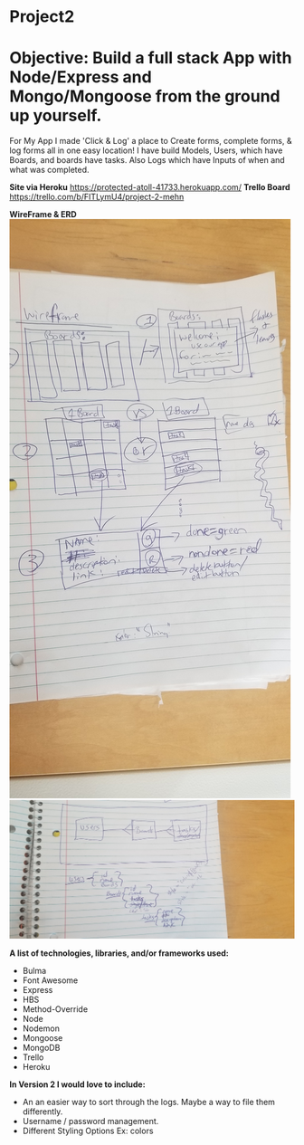 # Project2

Objective: Build a full stack App with Node/Express and Mongo/Mongoose from the ground up yourself.
==========

For My App I made 'Click & Log' a place to Create forms, complete forms, & log forms all in one easy location!
I have build Models, Users, which have Boards, and boards have tasks. Also Logs which have Inputs of when and what was completed.

**Site via Heroku**
https://protected-atoll-41733.herokuapp.com/
**Trello Board** 
https://trello.com/b/FITLymU4/project-2-mehn

**WireFrame & ERD**
![wireframe](wireframes/WireFrame.jpg)
![erd](wireframes/ERD.jpg)

**A list of technologies, libraries, and/or frameworks used:**
- Bulma
- Font Awesome
- Express
- HBS
- Method-Override
- Node
- Nodemon
- Mongoose
- MongoDB
- Trello 
- Heroku

**In Version 2 I would love to include:**
- An an easier way to sort through the logs. Maybe a way to file them differently. 
- Username / password management.
- Different Styling Options Ex: colors

